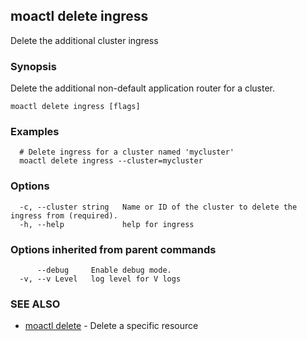 ## moactl delete ingress

Delete the additional cluster ingress

### Synopsis

Delete the additional non-default application router for a cluster.

```
moactl delete ingress [flags]
```

### Examples

```
  # Delete ingress for a cluster named 'mycluster'
  moactl delete ingress --cluster=mycluster
```

### Options

```
  -c, --cluster string   Name or ID of the cluster to delete the ingress from (required).
  -h, --help             help for ingress
```

### Options inherited from parent commands

```
      --debug     Enable debug mode.
  -v, --v Level   log level for V logs
```

### SEE ALSO

* [moactl delete](moactl_delete.md)	 - Delete a specific resource

